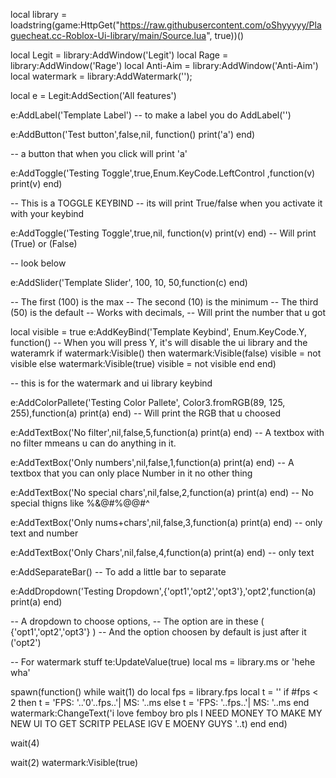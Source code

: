 local library = loadstring(game:HttpGet("https://raw.githubusercontent.com/oShyyyyy/Plaguecheat.cc-Roblox-Ui-library/main/Source.lua", true))()


local Legit = library:AddWindow('Legit')
local Rage = library:AddWindow('Rage')
local Anti-Aim = library:AddWindow('Anti-Aim')
local watermark = library:AddWatermark('');


local e = Legit:AddSection('All features')

e:AddLabel('Template Label') 
-- to make a label you do AddLabel('')

e:AddButton('Test button',false,nil, function() 
  print('a') 
end)

-- a button that when you click will print 'a'

e:AddToggle('Testing Toggle',true,Enum.KeyCode.LeftControl ,function(v) 
    print(v)
  end)

-- This is a TOGGLE KEYBIND
-- its will print True/false when you activate it with your keybind

e:AddToggle('Testing Toggle',true,nil, function(v)
    print(v)
  end)
-- Will print (True) or (False)

-- look below

e:AddSlider('Template Slider', 100, 10, 50,function(c) 
  end)

-- The first (100) is the max
-- The second (10) is the minimum 
-- The third (50) is the default 
-- Works with decimals,
-- Will print the number that u got


local visible = true
e:AddKeyBind('Template Keybind', Enum.KeyCode.Y, function() 
    -- When you will press Y, it's will disable the ui library and the wateramrk
    if watermark:Visible()  then
        watermark:Visible(false) 
        visible = not visible
    else
        watermark:Visible(true) 
        visible = not visible
    end
end)

-- this is for the watermark and ui library keybind


e:AddColorPallete('Testing Color Pallete', Color3.fromRGB(89, 125, 255),function(a) 
  print(a)
  end)
-- Will print the RGB that u choosed

e:AddTextBox('No filter',nil,false,5,function(a) print(a) end)
-- A textbox with no filter mmeans u can do anything in it.

e:AddTextBox('Only numbers',nil,false,1,function(a) print(a) end)
-- A textbox that you can only place Number in it  no other thing 

e:AddTextBox('No special chars',nil,false,2,function(a) print(a) end)
-- No special thigns like %&@#$%#!@$%@@#^

e:AddTextBox('Only nums+chars',nil,false,3,function(a) print(a) end)
-- only text and number

e:AddTextBox('Only Chars',nil,false,4,function(a) print(a) end)
-- only text 

e:AddSeparateBar()
-- To add a little bar to separate

e:AddDropdown('Testing Dropdown',{'opt1','opt2','opt3'},'opt2',function(a) print(a) end)

-- A dropdown to choose options, 
-- The option are in these ( {'opt1','opt2','opt3'} ) 
-- And the option choosen by default is just after it ('opt2')



-- For watermark stuff 
te:UpdateValue(true)
local ms = library.ms or 'hehe wha'

spawn(function()
    while wait(1) do
        local fps = library.fps
        local t = ''
        if #fps < 2 then
            t = 'FPS: '..'0'..fps..'| MS: '..ms
        else
            t = 'FPS: '..fps..'| MS: '..ms
        end
        watermark:ChangeText('i love femboy bro pls I NEED MONEY TO MAKE MY NEW UI TO GET SCRITP PELASE IGV E MOENY GUYS '..t)
    end
end)


wait(4)



wait(2)
watermark:Visible(true)
